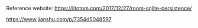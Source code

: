 
Reference website:
https://litotom.com/2017/12/27/room-sqlite-persistence/

https://www.jianshu.com/p/7354d5048597
